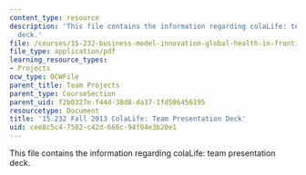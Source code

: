 ```yaml
---
content_type: resource
description: 'This file contains the information regarding colaLife: team presentation
  deck.'
file: /courses/15-232-business-model-innovation-global-health-in-frontier-markets-fall-2013/cee8c5c47502c42d666c94f04e3b20e1_MIT15_232F13_t2_presentatn.pdf
file_type: application/pdf
learning_resource_types:
- Projects
ocw_type: OCWFile
parent_title: Team Projects
parent_type: CourseSection
parent_uid: f2b0327e-f44d-38d8-da37-1fd506456195
resourcetype: Document
title: '15.232 Fall 2013 ColaLife: Team Presentation Deck'
uid: cee8c5c4-7502-c42d-666c-94f04e3b20e1
---
```

This file contains the information regarding colaLife: team presentation deck.


